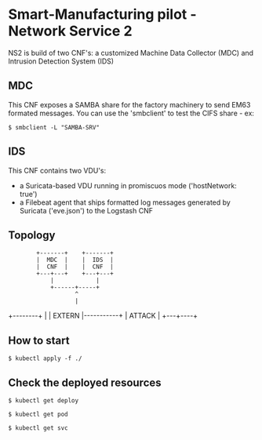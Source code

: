# Smart-Manufacturing pilot - Network Service 2

NS2 is build of two CNF's: a customized Machine Data Collector (MDC) and Intrusion Detection System (IDS) 

## MDC
This CNF exposes a SAMBA share for the factory machinery to send EM63 formated messages. You can use the 'smbclient' to test the CIFS share - ex:

`$ smbclient -L "SAMBA-SRV"`

## IDS
This CNF contains two VDU's: 
- a Suricata-based VDU running in promiscuos mode ('hostNetwork: true')
- a Filebeat agent that ships formatted log messages generated by Suricata ('eve.json') to the Logstash CNF


## Topology

            +-------+    +-------+
            |  MDC  |    |  IDS  |
            |  CNF  |    |  CNF  |
            +---+---+    +---+---+
                |            |
                +------+-----+
                       ^
                       |
  +--------+           | 
  | EXTERN |-----------+
  | ATTACK |
  +---+----+


## How to start

`$ kubectl apply -f ./`


## Check the deployed resources

`$ kubectl get deploy`

`$ kubectl get pod`

`$ kubectl get svc`


